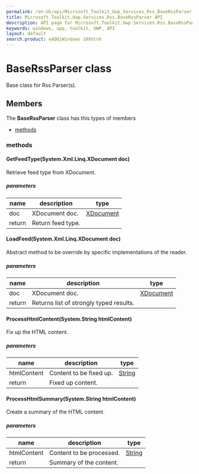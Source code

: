```yaml
---
permalink: /en-US/api/Microsoft_Toolkit_Uwp_Services_Rss_BaseRssParser.htm
title: Microsoft.Toolkit.Uwp.Services.Rss.BaseRssParser API 
description: API page for Microsoft.Toolkit.Uwp.Services.Rss.BaseRssParser
keywords: windows, app, toolkit, UWP, API
layout: default
search.product: eADQiWindows 10XVcnh
---
```



# BaseRssParser class

Base class for Rss Parser(s).

## Members

The **BaseRssParser** class has this types of members

* [methods](#methods)

### methods

#### GetFeedType(System.Xml.Linq.XDocument doc)

Retrieve feed type from XDocument.

##### parameters



| name | description | type || --- | --- | --- || doc | XDocument doc. | [XDocument](https://msdn.microsoft.com/library/windows/apps/System.Xml.Linq.XDocument) || return |Return feed type. |


#### LoadFeed(System.Xml.Linq.XDocument doc)

Abstract method to be override by specific implementations of the reader.

##### parameters



| name | description | type || --- | --- | --- || doc | XDocument doc. | [XDocument](https://msdn.microsoft.com/library/windows/apps/System.Xml.Linq.XDocument) || return |Returns list of strongly typed results. |


#### ProcessHtmlContent(System.String htmlContent)

Fix up the HTML content.

##### parameters



| name | description | type || --- | --- | --- || htmlContent | Content to be fixed up. | [String](https://msdn.microsoft.com/library/windows/apps/System.String) || return |Fixed up content. |


#### ProcessHtmlSummary(System.String htmlContent)

Create a summary of the HTML content.

##### parameters



| name | description | type || --- | --- | --- || htmlContent | Content to be processed. | [String](https://msdn.microsoft.com/library/windows/apps/System.String) || return |Summary of the content. |

